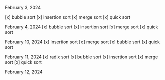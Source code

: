 February 3, 2024

[x] bubble sort
[x] insertion sort
[x] merge sort
[x] quick sort

February 4, 2024
[x] bubble sort
[x] insertion sort
[x] merge sort
[x] quick sort

February 10, 2024
[x] insertion sort
[x] merge sort
[x] bubble sort
[x] quick sort

February 11, 2024
[x] radix sort
[x] bubble sort
[x] insertion sort
[x] merge sort
[x] quick sort

February 12, 2024
